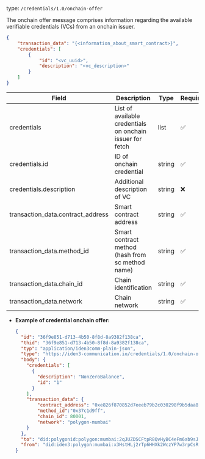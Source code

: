 
type: `/credentials/1.0/onchain-offer`

The onchain offer message comprises information regarding the available verifiable credentials (VCs) from an onchain issuer.

```json
{
	"transaction_data": "{<information_about_smart_contract>}",
	"credentials": [
		{
			"id": "<vc_uuid>",
			"description": "<vc_description>"
		}
	]
}
```

| Field | Description | Type | Required |
| --- | --- | --- | --- |
| credentials | List of available credentials on onchain issuer for fetch | list | ✅ |
| credentials.id | ID of onchain credential | string | ✅ |
| credentials.description | Additional description of VC | string | ❌ |
| transaction_data.contract_address | Smart contract address | string | ✅ |
| transaction_data.method_id | Smart contract method (hash from sc method name) | string | ✅ |
| transaction_data.chain_id | Chain identification | string | ✅ |
| transaction_data.network | Chain network | string | ✅ |

- **Example of credential onchain offer:**
    
    ```json
    {
      "id": "36f9e851-d713-4b50-8f8d-8a9382f138ca",
      "thid": "36f9e851-d713-4b50-8f8d-8a9382f138ca",
      "typ": "application/iden3comm-plain-json",
      "type": "https://iden3-communication.io/credentials/1.0/onchain-offer",
      "body": {
        "credentials": [
          {
            "description": "NonZeroBalance",
            "id": "1"
          }
        ],
        "transaction_data": {
            "contract_address": "0xe826f870852d7eeeb79b2c030298f9b5daa8c8a3",
            "method_id":"0x37c1d9ff",
            "chain_id": 80001,
            "network": "polygon-mumbai"
        }
      },
      "to": "did:polygonid:polygon:mumbai:2qJUZDSCFtpR8QvHyBC4eFm6ab9sJo5rqPbcaeyGC4",
      "from": "did:iden3:polygon:mumbai:x3HstHLj2rTp6HHXk2WczYP7w3rpCsRbwCMeaQ2H2"
    }
    ```
